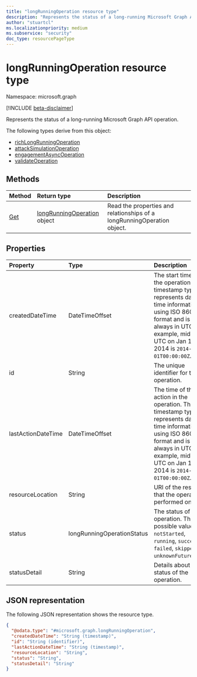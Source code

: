 ```yaml
---
title: "longRunningOperation resource type"
description: "Represents the status of a long-running Microsoft Graph API operation."
author: "stuartcl"
ms.localizationpriority: medium
ms.subservice: "security"
doc_type: resourcePageType
---
```


# longRunningOperation resource type

Namespace: microsoft.graph

[!INCLUDE [beta-disclaimer](../../includes/beta-disclaimer.md)]

Represents the status of a long-running Microsoft Graph API operation.

The following types derive from this object:
- [richLongRunningOperation](richlongrunningoperation.md)
- [attackSimulationOperation](../resources/attacksimulationoperation.md)
- [engagementAsyncOperation](../resources/engagementasyncoperation.md)
- [validateOperation](../resources/industrydata-validateoperation.md)

## Methods

|Method|Return type|Description|
|:---|:---|:---|
|[Get](../api/longrunningoperation-get.md)|[longRunningOperation](../resources/longrunningoperation.md) object|Read the properties and relationships of a longRunningOperation object.|

## Properties

|Property|Type|Description|
|:---|:---|:---|
|createdDateTime|DateTimeOffset|The start time of the operation. The timestamp type represents date and time information using ISO 8601 format and is always in UTC. For example, midnight UTC on Jan 1, 2014 is `2014-01-01T00:00:00Z`.|
|id|String|The unique identifier for the operation. |
|lastActionDateTime|DateTimeOffset|The time of the last action in the operation. The timestamp type represents date and time information using ISO 8601 format and is always in UTC. For example, midnight UTC on Jan 1, 2014 is `2014-01-01T00:00:00Z`.|
|resourceLocation|String| URI of the resource that the operation is performed on. |
|status|longRunningOperationStatus|The status of the operation. The possible values are: `notStarted`, `running`, `succeeded`, `failed`, `skipped`, `unknownFutureValue`.|
|statusDetail|String|Details about the status of the operation.|

## JSON representation

The following JSON representation shows the resource type.

<!-- {
  "blockType": "resource",
  "keyProperty": "id",
  "@odata.type": "microsoft.graph.longRunningOperation",
  "baseType": "microsoft.graph.entity",
  "openType": false
}
-->
``` json
{
  "@odata.type": "#microsoft.graph.longRunningOperation",
  "createdDateTime": "String (timestamp)",
  "id": "String (identifier)",
  "lastActionDateTime": "String (timestamp)",
  "resourceLocation": "String",
  "status": "String",
  "statusDetail": "String"
}
```

<!-- uuid: 13fa92b1-3b41-498b-aab1-f943464a124f
2018-03-30 10:29:30 UTC -->
<!-- {
  "type": "#page.annotation",
  "description": "operation resource",
  "keywords": "",
  "section": "documentation",
  "tocPath": ""
}-->
